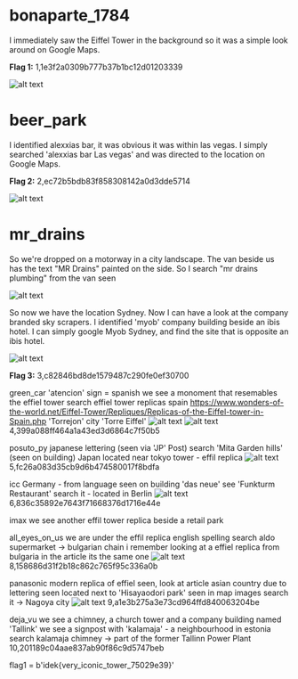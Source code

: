 # bonaparte_1784
I immediately saw the Eiffel Tower in the background so it was a simple look around on Google Maps. 

**Flag 1:** 1,1e3f2a0309b777b37b1bc12d01203339

![alt text](bonaparte_1784.png)


# beer_park
I identified alexxias bar, it was obvious it was within las vegas. I simply searched 'alexxias bar Las vegas' and was directed to the location on Google Maps.

**Flag 2:** 2,ec72b5bdb83f858308142a0d3dde5714

![alt text](beer_park.png)

# mr_drains
So we're dropped on a motorway in a city landscape. The van beside us has the text "MR Drains" painted on the side. So I search "mr drains plumbing" from the van seen

![alt text](van.png)

So now we have the location Sydney. Now I can have a look at the company branded sky scrapers. I identified 'myob' company building beside an ibis hotel. I can simply google Myob Sydney, and find the site that is opposite an ibis hotel. 

![alt text](mr_drains.png)

**Flag 3:** 3,c82846bd8de1579487c290fe0ef30700

green_car
'atencion' sign = spanish
we see a monoment that resemables the effiel tower
search effiel tower replicas spain
https://www.wonders-of-the-world.net/Eiffel-Tower/Repliques/Replicas-of-the-Eiffel-tower-in-Spain.php
'Torrejon' city 'Torre Eiffel'
![alt text](image-5.png)
![alt text](image-4.png)
4,399a088ff464a1a43ed3d6864c7f50b5

posuto_py
japanese lettering (seen via 'JP' Post)
search 'Mita Garden hills' (seen on building) Japan
located near tokyo tower - effil replica
![alt text](image-6.png)
5,fc26a083d35cb9d6b474580017f8bdfa

icc
Germany - from language seen on building 'das neue'
see 'Funkturm Restaurant' 
search it - located in Berlin
![alt text](image-7.png)
6,836c35892e7643f71668376d1716e44e

imax
we see another effil tower replica
beside a retail park

all_eyes_on_us
we are under the effil replica
english spelling
search aldo supermarket -> bulgarian chain
i remember looking at a effiel replica from bulgaria in the article
its the same one
![alt text](image-8.png)
8,158686d31f2b18c862c765f95c336a0b

panasonic
modern replica of effiel seen, look at article
asian country due to lettering seen
located next to 'Hisayaodori park' seen in map images
search it -> Nagoya city
![alt text](image-9.png)
9,a1e3b275a3e73cd964ffd840063204be

deja_vu
we see a chimney, a church tower and a company building named 'Tallink'
we see a signpost with 'kalamaja' -  a neighbourhood in estonia
search kalamaja chimney -> part of the former Tallinn Power Plant
10,201189c04aae837ab90f86c9d5747beb

flag1 = b'idek{very_iconic_tower_75029e39}'